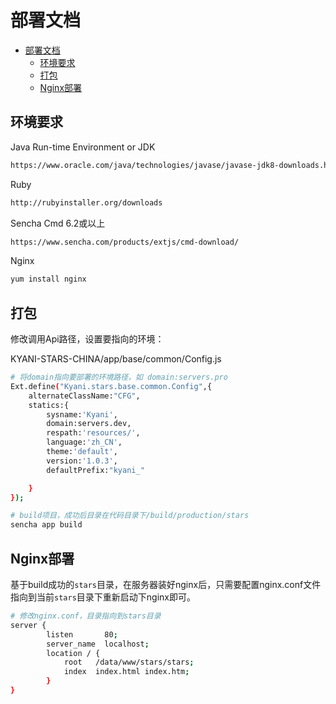 # 部署文档
- [部署文档](#部署文档)
  - [环境要求](#环境要求)
  - [打包](#打包)
  - [Nginx部署](#nginx部署)

## 环境要求
Java Run-time Environment or JDK
```bash
https://www.oracle.com/java/technologies/javase/javase-jdk8-downloads.html
```
Ruby
```bash
http://rubyinstaller.org/downloads
```
Sencha Cmd 6.2或以上 
```bash
https://www.sencha.com/products/extjs/cmd-download/
```
Nginx
```bash
yum install nginx
```
## 打包
修改调用Api路径，设置要指向的环境：

KYANI-STARS-CHINA/app/base/common/Config.js
``` bash
# 将domain指向要部署的环境路径，如 domain:servers.pro
Ext.define("Kyani.stars.base.common.Config",{
	alternateClassName:"CFG",
	statics:{
		sysname:'Kyani',
		domain:servers.dev,
		respath:'resources/',
		language:'zh_CN',
		theme:'default',
		version:'1.0.3',
		defaultPrefix:"kyani_"

	}
}); 
```
``` bash
# build项目，成功后目录在代码目录下/build/production/stars 
sencha app build 
```

## Nginx部署
基于build成功的`stars`目录，在服务器装好nginx后，只需要配置nginx.conf文件指向到当前`stars`目录下重新启动下nginx即可。
```bash
# 修改nginx.conf，目录指向到stars目录
server {
        listen       80;
        server_name  localhost;
        location / {
            root   /data/www/stars/stars;
            index  index.html index.htm;
        }
}
```
